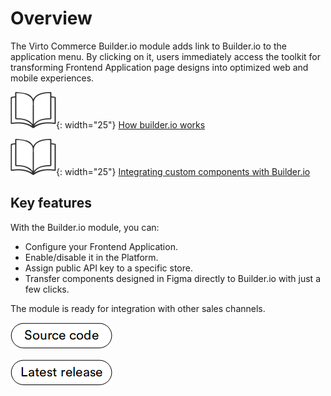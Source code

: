 # Overview

The Virto Commerce Builder.io module adds link to Builder.io to the application menu. By clicking on it, users immediately access the toolkit for transforming Frontend Application page designs into optimized web and mobile experiences.

![Readmore](media/readmore.png){: width="25"} [How builder.io works](https://www.builder.io/c/docs/how-builder-works)

![Readmore](media/readmore.png){: width="25"} [Integrating custom components with Builder.io](https://www.builder.io/c/docs/custom-components-intro)

## Key features

With the Builder.io module, you can:

* Configure your Frontend Application.
* Enable/disable it in the Platform.
* Assign public API key to a specific store.
* Transfer components designed in Figma directly to Builder.io with just a few clicks.

The module is ready for integration with other sales channels.

[![Source code](media/source_code.png)](https://github.com/VirtoCommerce/vc-module-builder-io)

[![Latest release](media/latest_release.png)](https://github.com/VirtoCommerce/vc-module-builder-io/releases)

